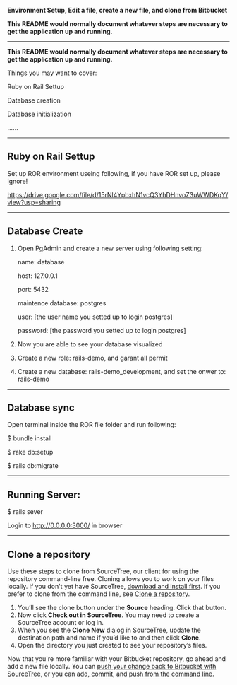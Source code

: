 **Environment Setup, Edit a file, create a new file, and clone from Bitbucket**

**This README would normally document whatever steps are necessary to get the application up and running.**

---

**This README would normally document whatever steps are necessary to get the application up and running.**

Things you may want to cover:

Ruby on Rail Settup

Database creation

Database initialization

......

---

## Ruby on Rail Settup

Set up ROR environment useing following, if you have ROR set up, please ignore!

https://drive.google.com/file/d/15rNl4YpbxhN1vcQ3YhDHnvoZ3uWWDKqY/view?usp=sharing

---

## Database Create

1. Open PgAdmin and create a new server using following setting:

	name: database
	
	host: 127.0.0.1
	
	port: 5432
	
	maintence database: postgres
	
	user: [the user name you setted up to login postgres]
	
	password: [the password you setted up to login postgres]
	
2. Now you are able to see your database visualized 
3. Create a new role: rails-demo, and garant all permit
4. Create a new database: rails-demo_development, and set the onwer to: rails-demo

---

## Database sync

Open terminal inside the ROR file folder and run following:

$ bundle install

$ rake db:setup

$ rails db:migrate

---

## Running Server:

$ rails sever

Login to http://0.0.0.0:3000/ in browser

---

## Clone a repository

Use these steps to clone from SourceTree, our client for using the repository command-line free. Cloning allows you to work on your files locally. If you don't yet have SourceTree, [download and install first](https://www.sourcetreeapp.com/). If you prefer to clone from the command line, see [Clone a repository](https://confluence.atlassian.com/x/4whODQ).

1. You’ll see the clone button under the **Source** heading. Click that button.
2. Now click **Check out in SourceTree**. You may need to create a SourceTree account or log in.
3. When you see the **Clone New** dialog in SourceTree, update the destination path and name if you’d like to and then click **Clone**.
4. Open the directory you just created to see your repository’s files.

Now that you're more familiar with your Bitbucket repository, go ahead and add a new file locally. You can [push your change back to Bitbucket with SourceTree](https://confluence.atlassian.com/x/iqyBMg), or you can [add, commit,](https://confluence.atlassian.com/x/8QhODQ) and [push from the command line](https://confluence.atlassian.com/x/NQ0zDQ).